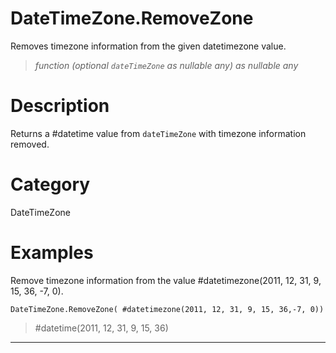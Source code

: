 ﻿# DateTimeZone.RemoveZone
Removes timezone information from the given datetimezone value.
> _function (optional <code>dateTimeZone</code> as nullable any) as nullable any_
# Description 
Returns a #datetime value from <code>dateTimeZone</code> with timezone information removed.

# Category 
DateTimeZone
# Examples 
Remove timezone information from the value  #datetimezone(2011, 12, 31, 9, 15, 36, -7, 0).
```
DateTimeZone.RemoveZone( #datetimezone(2011, 12, 31, 9, 15, 36,-7, 0))
```
> #datetime(2011, 12, 31, 9, 15, 36)
***
